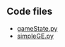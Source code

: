 <h2>Code files</h2>
<ul>
  <li><a href = "gameState.py">gameState.py</a></li>
  <li><a href = "simpleGE.py">simpleGE.py</a></li>
</ul>
